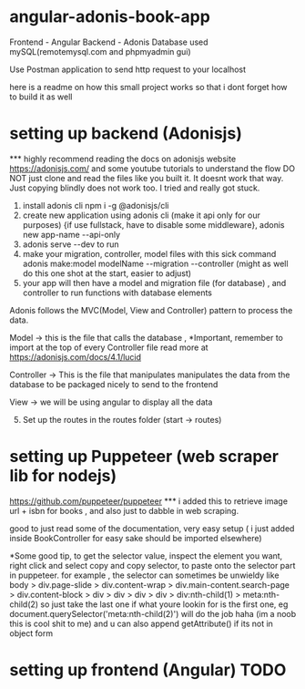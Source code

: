 # angular-adonis-book-app

Frontend - Angular
Backend - Adonis 
Database used mySQL(remotemysql.com and phpmyadmin gui)

Use Postman application to send http request to your localhost

here is a readme on how this small project works so that i dont forget how to build it as well

# setting up backend (Adonisjs)

*** highly recommend reading the docs on adonisjs website https://adonisjs.com/ and some youtube tutorials to understand the flow
DO NOT just clone and read the files like you built it. It doesnt work that way. Just copying blindly does not work too. I tried and really got stuck. 
 
1) install adonis cli 
npm i -g @adonisjs/cli
2) create new application using adonis cli (make it api only for our purposes) {if use fullstack, have to disable some middleware}, 
adonis new app-name --api-only
3) adonis serve --dev to run
4) make your migration, controller, model files with this sick command
adonis make:model modelName --migration --controller (might as well do this one shot at the start, easier to adjust)
5) your app will then have a model and migration file (for database) , and controller to run functions with database elements

Adonis follows the MVC(Model, View and Controller) pattern to process the data. 


Model -> this is the file that calls the database , *Important, remember to import at the top of every Controller file 
read more at https://adonisjs.com/docs/4.1/lucid

Controller -> This is the file that manipulates manipulates the data from the database to be packaged nicely to send to the frontend

View -> we will be using angular to display all the data

5) Set up the routes in the routes folder (start -> routes)


# setting up Puppeteer (web scraper lib for nodejs)
https://github.com/puppeteer/puppeteer 
*** i added this to retrieve image url + isbn for books , and also just to dabble in web scraping. 

good to just read some of the documentation, very easy setup ( i just added inside BookController for easy sake should be imported elsewhere)

*Some good tip, to get the selector value, inspect the element you want, right click and select copy and copy selector, to paste onto the selector part in puppeteer. for example , the selector can sometimes be unwieldy like 
body > div.page-slide > div.content-wrap > div.main-content.search-page > div.content-block > div > div > div > div > div:nth-child(1) > meta:nth-child(2)
so just take the last one if what youre lookin for is the first one, eg 
document.querySelector('meta:nth-child(2)') will do the job haha (im a noob this is cool shit to me)
and u can also append getAttribute() if its not in object form

# setting up frontend (Angular) TODO


